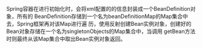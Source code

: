Spring容器在进行初始化时，会将xml配置的的信息封装成一个BeanDeﬁnition对象，所有的 BeanDeﬁnition存储到一个名为beanDeﬁnitionMap的Map集合中去，Spring框架再对该Map进行遍 历，使用反射创建Bean实例对象，创建好的Bean对象存储在一个名为singletonObjects的Map集合中，当调用 getBean方法 时则最终从该Map集合中取出Bean实例对象返回。